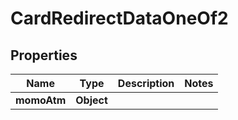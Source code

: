 

# CardRedirectDataOneOf2


## Properties

| Name | Type | Description | Notes |
|------------ | ------------- | ------------- | -------------|
|**momoAtm** | **Object** |  |  |



